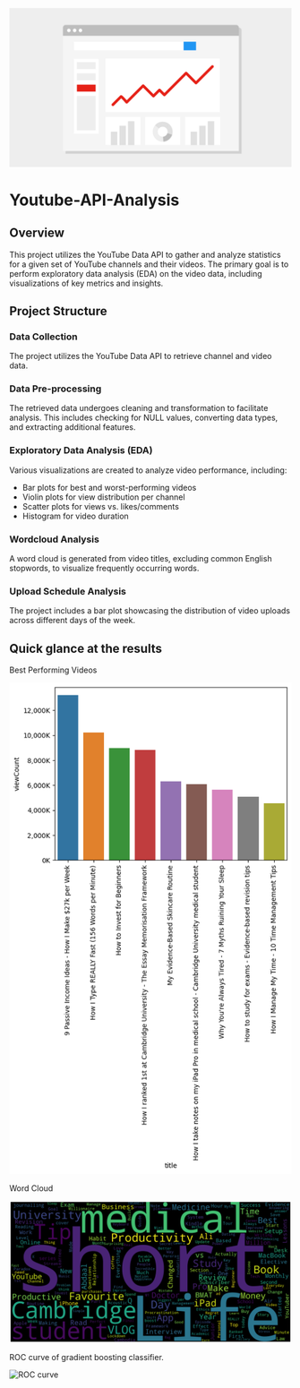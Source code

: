 ![banner](assets/youtube_home_page_analytics_api.png)
# Youtube-API-Analysis
## Overview
This project utilizes the YouTube Data API to gather and analyze statistics for a given set of YouTube channels and their videos. The primary goal is to perform exploratory data analysis (EDA) on the video data, including visualizations of key metrics and insights.

## Project Structure

### Data Collection

The project utilizes the YouTube Data API to retrieve channel and video data.

### Data Pre-processing

The retrieved data undergoes cleaning and transformation to facilitate analysis. This includes checking for NULL values, converting data types, and extracting additional features.

### Exploratory Data Analysis (EDA)

Various visualizations are created to analyze video performance, including:

- Bar plots for best and worst-performing videos
- Violin plots for view distribution per channel
- Scatter plots for views vs. likes/comments
- Histogram for video duration

### Wordcloud Analysis

A word cloud is generated from video titles, excluding common English stopwords, to visualize frequently occurring words.

### Upload Schedule Analysis

The project includes a bar plot showcasing the distribution of video uploads across different days of the week.

## Quick glance at the results

Best Performing Videos

![Bar_Chart](assets/BarChart.png)

Word Cloud

![Word_Cloud](assets/WordCloud.png)

ROC curve of gradient boosting classifier.

![ROC curve](assets/roc.png)

